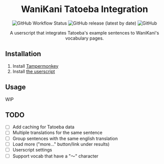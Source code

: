 <div align="center">

# WaniKani Tatoeba Integration

![GitHub Workflow Status](https://img.shields.io/github/actions/workflow/status/myuwi/wanikani-tatoeba/ci.yml?style=flat-square)
![GitHub release (latest by date)](https://img.shields.io/github/v/release/myuwi/wanikani-tatoeba?style=flat-square)
![GitHub](https://img.shields.io/github/license/myuwi/wanikani-tatoeba?style=flat-square)

A userscript that integrates Tatoeba's example sentences to WaniKani's vocabulary pages.

</div>

## Installation

1. Install [Tampermonkey](https://www.tampermonkey.net/)
2. Install [the userscript](https://github.com/myuwi/wanikani-tatoeba/releases/latest/download/wanikani-tatoeba.user.js)

## Usage

WIP

## TODO

- [ ] Add caching for Tatoeba data
- [ ] Multiple translations for the same sentence
- [ ] Group sentences with the same english translation
- [ ] Load more ("more..." button/link under results)
- [ ] Userscript settings
- [ ] Support vocab that have a "〜" character
